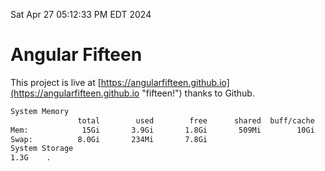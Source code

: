 Sat Apr 27 05:12:33 PM EDT 2024

# Angular Fifteen


This project is live at [https://angularfifteen.github.io](https://angularfifteen.github.io "fifteen!") thanks to Github.

```bash
System Memory
               total        used        free      shared  buff/cache   available
Mem:            15Gi       3.9Gi       1.8Gi       509Mi        10Gi        11Gi
Swap:          8.0Gi       234Mi       7.8Gi
System Storage
1.3G	.
```
```bash
